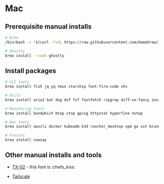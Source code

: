 # Mac

## Prerequisite manual installs

```bash
# Brew
/bin/bash -c "$(curl -fsSL https://raw.githubusercontent.com/Homebrew/install/HEAD/install.sh)"

# Ghostty
brew install --cask ghostty
```

## Install packages

```bash
# CLI tools
brew install fish jq yq tmux starship font-fira-code vhs

# Utils
brew install aria2 bat dog duf fzf fastfetch ripgrep diff-so-fancy zoxide

# Monitoring tools
brew install bandwhich btop ctop gping httpstat hyperfine nvtop

# Dev tools
brew install awscli docker kubeadm k3d rancher_desktop npm go sst bruno visual-studio-code uv python3

# Funsies
brew install cowsay
```

## Other manual installs and tools

- [TX-02](https://usgraphics.com/products/berkeley-mono/) - this font is :chefs_kiss:

- [Tailscale](https://pkgs.tailscale.com/stable/#macos)
